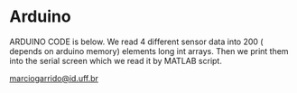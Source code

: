 # Arduino
ARDUINO CODE is below. We read 4 different sensor data into 200 ( depends on arduino memory) elements long int arrays. Then we print them into the serial screen which we read it by MATLAB script.

marciogarrido@id.uff.br
